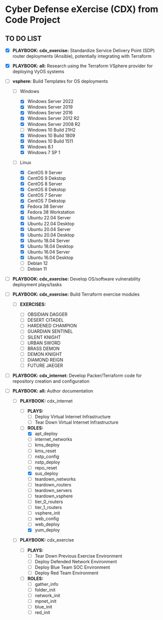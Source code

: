 # Cyber Defense eXercise (CDX) from Code Project
## TO DO LIST

- [x] **PLAYBOOK: cdx_exercise:** Standardize Service Delivery Point (SDP) router deployments (Ansible), potentially integrating with Terraform

- [x] **PLAYBOOK: all:** Research using the Terraform VSphere provider for deploying VyOS systems

- [ ] **vsphere:** Build Templates for OS deployments

    - [ ] Windows
    
        - [x] Windows Server 2022
        - [x] Windows Server 2019
        - [x] Windows Server 2016
        - [x] Windows Server 2012 R2
        - [x] Windows Server 2008 R2
        - [ ] Windows 10 Build 21H2
        - [x] Windows 10 Build 1809
        - [x] Windows 10 Build 1511
        - [x] Windows 8.1
        - [x] Windows 7 SP 1

    - [ ] Linux
    
        - [x] CentOS 9 Server
        - [x] CentOS 9 Dekstop
        - [x] CentOS 8 Server
        - [x] CentOS 8 Dekstop
        - [x] CentOS 7 Server
        - [x] CentOS 7 Dekstop
        - [x] Fedora 38 Server
        - [x] Fedora 38 Workstation
        - [x] Ubuntu 22.04 Server
        - [x] Ubuntu 22.04 Desktop
        - [x] Ubuntu 20.04 Server
        - [x] Ubuntu 20.04 Desktop
        - [x] Ubuntu 18.04 Server
        - [x] Ubuntu 18.04 Desktop
        - [x] Ubuntu 16.04 Server
        - [x] Ubuntu 16.04 Desktop
        - [ ] Debian 12
        - [ ] Debian 11

- [ ] **PLAYBOOK: cdx_exercise:** Develop OS/software vulnerability deployment plays/tasks

- [ ] **PLAYBOOK: cdx_exercise:** Build Terraform exercise modules

    - [ ] **EXERCISES:**

        - [ ] OBSIDIAN DAGGER
        - [ ] DESERT CITADEL
        - [ ] HARDENED CHAMPION
        - [ ] GUARDIAN SENTINEL
        - [ ] SILENT KNIGHT
        - [ ] URBAN SWORD
        - [ ] BRASS DEMON
        - [ ] DEMON KNIGHT
        - [ ] DIAMOND REIGN
        - [ ] FUTURE JAEGER

- [ ] **PLAYBOOK: cdx_internet:** Develop Packer/Terraform code for repository creation and configuration

- [ ] **PLAYBOOK: all:** Author documentation

  - [ ] **PLAYBOOK:** cdx_internet

    - [ ] **PLAYS:** 
        - [ ] Deploy Virtual Internet Infrastructure
        - [ ] Tear Down Virtual Internet Infrastructure

    - [ ] **ROLES:**
        - [x] apt_deploy
        - [ ] internet_networks
        - [ ] kms_deploy
        - [ ] kms_reset
        - [ ] nstp_config
        - [ ] nstp_deploy
        - [ ] repo_reset
        - [x] sus_deploy
        - [ ] teardown_networks
        - [ ] teardown_routers
        - [ ] teardown_servers
        - [ ] teardown_vsphere
        - [ ] tier_0_routers
        - [ ] tier_1_routers
        - [ ] vsphere_init
        - [ ] web_config
        - [ ] web_deploy
        - [x] yum_deploy

  - [ ] **PLAYBOOK:** cdx_exercise

    - [ ] **PLAYS:**
        - [ ] Tear Down Previous Exercise Environment
        - [ ] Deploy Defended Network Environment
        - [ ] Deploy Blue Team SOC Environment
        - [ ] Deploy Red Team Environment

    - [ ] **ROLES:**
        - [ ] gather_info
        - [ ] folder_init
        - [ ] network_init
        - [ ] mpnet_init
        - [ ] blue_init
        - [ ] red_init
